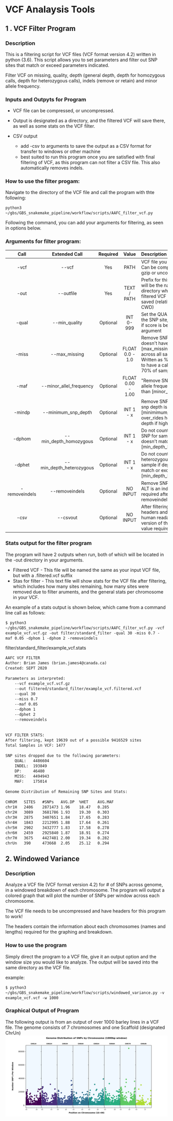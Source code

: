 # VCF Analaysis Tools

## 1 . VCF Filter Program

### Description
This is a filtering script for VCF files (VCF format version 4.2) written in python (3.6).  This script allows you to set parameters and filter out SNP sites that match or exceed parameters indicated. 

Filter VCF on missing, quality, depth (general depth, depth for homozygous calls, depth for heterozygous calls), indels (remove or retain) and minor allele frequency.

### Inputs and Outpyts for Program

- VCF file can be compressed, or uncompressed.  

- Output is designated as a directory, and the filtered VCF will save there, as well as some stats on the VCF filter.

- CSV output  
    - add -csv to arguments to save the output as a CSV format for transfer to windows or other machine
    - best suited to run this program once you are satisfied with final filtering of VCF, as this program can not filter a CSV file. This also automatically removes indels.


### How to use the filter progam:
Navigate to the directory of the VCF file and call the program with thte following:

```
python3 ~/gbs/GBS_snakemake_pipeline/workflow/scripts/AAFC_filter_vcf.py 
```
Following the command, you can add your arguments for filtering, as seen in options below.


### Arguments for filter program:
| Call | Extended Call | Required | Value | Description |
| :--: | :----: | :-----: | :----------: | :--------------- |
| -vcf | --vcf | Yes | PATH | VCF file you want to filter.  Can be compressed with gzip or uncompressed |
| -out | --outfile | Yes | TEXT / PATH | Prefix for this filter, this will be the name of a new directory where the filtered VCF file will be saved (relative to path of CWD) |
| -qual | --min_quality | Optional | INT 0-999 | Set the QUAL minimum for the SNP site, remove SNP if score is below [qual] argument |
| -miss | --max_missing | Optional | FLOAT 0.0 - 1.0 | Remove SNP site if site doesn't have AT LEAST [max_missing] calls across all samples in site. Written as % of samples to have a call ie. 0.7 == 70% of samples with call) |
| -maf | --minor_allel_frequency | Optional | FLOAT 0.00 - 1.00 | "Remove SNP site if minor allele frequency is LOWER than [minor_allele_freq] |
| -mindp | --minimum_snp_depth | Optional | INT 1 - x | Remove SNP site when snp depth is BELOW [minimimum_snp_depth], over_rides homo/het depth if higher |
| -dphom | --min_depth_homozygous | Optional | INT 1 - x | Do not count homozygous SNP for sample if depth doesn't match or exceed [min_depth_homozygous] |
| -dphet | --min_depth_heterozygous | Optional | INT 1 - x | Do not count heterozygous SNP for sample if depth doesn't match or exceed [min_depth_heterozygous] |
| -removeindels | --removeindels | Optional | NO INPUT | Remove SNP site if REF or ALT is an indel. No value required after [-removeindels] |
| -csv | --csvout | Optional | NO INPUT | After filtering, remove headers and return a human readable CSV version of the VCF. No value required after [-csv] |

### Stats output for the filter program
The program will have 2 outputs when run, both of which will be located in the -out directory in your arguments.

- Filtered VCF - This file will be named the same as your input VCF file, but with a .filtered.vcf suffix
- Stas for filter - This text file will show stats for the VCF file after filtering, which includes how many sites remaining, how many sites were removed due to filter aruments, and the general stats per chromosome in your VCF.  

An example of a stats output is shown below, which came from a command line call as follows:

```
$ python3 ~/gbs/GBS_snakemake_pipeline/workflow/scripts/AAFC_filter_vcf.py -vcf example_vcf.vcf.gz -out filter/standard_filter -qual 30 -miss 0.7 - maf 0.05 -dphom 1 -dphom 2 -removeindels
```
filter/standard_filter/example_vcf.stats
```
AAFC VCF FILTER
Author: Brian James (brian.james4@canada.ca)
Created: SEPT 2020

Parameters as interpreted:
	--vcf example_vcf.vcf.gz
	--out filtered/standard_filter/example_vcf.filtered.vcf
	--qual 30
	--miss 0.7
	--maf 0.05
	--dphom 1
	--dphet 2
	--removeindels
	

VCF FILTER STATS:
After filtering, kept 19639 out of a possible 9416529 sites
Total Samples in VCF: 1477

SNP sites dropped due to the following parameters:
	QUAL:	4486604
	INDEL:	193849
	DP:	    46480
	MISS:	4494943
	MAF:	175014

Genome Distribution of Remaining SNP Sites and Stats:

CHROM	SITES	#SNPs	AVG.DP	%HET	AVG.MAF
chr1H	2406	2871473	1.96	18.47	0.285
chr2H	3089	3681786	1.93	19.30	0.303
chr3H	2875	3407651	1.84	17.65	0.283
chr4H	1843	2212995	1.88	17.64	0.261
chr5H	2902	3432777	1.83	17.58	0.278
chr6H	2459	2925840	1.87	18.91	0.274
chr7H	3675	4427481	2.00	19.34	0.282
chrUn	390	    473668	2.05	25.12	0.294            
```

## 2. Windowed Variance 

### Description
Analyze a VCF file (VCF format version 4.2) for # of SNPs across genome, in a windowed breakdown of each chromosome. The program will output a colored graph that will plot the number of SNPs per window across each chromosome.

The VCF file needs to be uncompressed and have headers for this program to work!

The headers contain the information about each chromosomes (names and lengths) required for the graphing and breakdown. 

### How to use the program
Simply direct the program to a VCF file, give it an output option and the window size you would like to analyze.  The output will be saved into the same directory as the VCF file.

example:
```
$ python3 ~/gbs/GBS_snakemake_pipeline/workflow/scripts/windowed_variance.py -v example_vcf.vcf -w 1000
```

### Graphical Output of Program
The following output is from an output of over 1000 barley lines in a VCF file. The genome consists of 7 chromosomes and one Scaffold (designated ChrUn)
![windowed_variance](https://github.com/elderberry-smells/GBS_snakemake_pipeline/blob/master/workflow/resources/images/example_VCF_coverage.png?raw=true)

